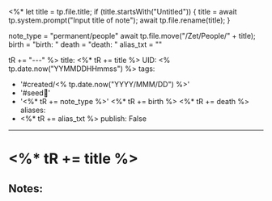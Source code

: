 <%* 
  let title = tp.file.title;
  if (title.startsWith("Untitled")) {
  	title = await tp.system.prompt("Input title of note");
    await tp.file.rename(title);
  }

  note_type = "permanent/people"
  await tp.file.move("/Zet/People/" + title);
  birth = "birth: "
  death = "death: "
  alias_txt = ""
   
  tR += "---"
%>
title: <%* tR += title %>
UID: <% tp.date.now("YYMMDDHHmmss") %>
tags:
  - '#created/<% tp.date.now("YYYY/MMM/DD") %>'
  - '#seed🥜'
  - '<%* tR += note_type %>'
<%* tR += birth %>
<%* tR += death %>
aliases:
  - <%* tR += alias_txt %>
publish: False
---
# <%* tR += title %>

## Notes:

